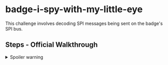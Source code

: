 # badge-i-spy-with-my-little-eye

This challenge involves decoding SPI messages being sent on the badge's SPI bus.

## Steps - Official Walkthrough

<details>
<summary>Spoiler warning</summary>

## Solution

The badge sends out the ascii flag on the default ESP32-S2 SPI bus/pins.

Using a second badge, you can use its diagnostic feature 'spisniff' to view the SPI bytes being sent.
To do this, follow the wiring diagram and notes shown on the Badge's screen.

You can also use a logic analyzer (but not everyone will have those :P)

</details>
